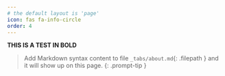 ```yaml
---
# the default layout is 'page'
icon: fas fa-info-circle
order: 4
---
```

**THIS IS A TEST IN BOLD**
> Add Markdown syntax content to file `_tabs/about.md`{: .filepath } and it will show up on this page.
{: .prompt-tip }
